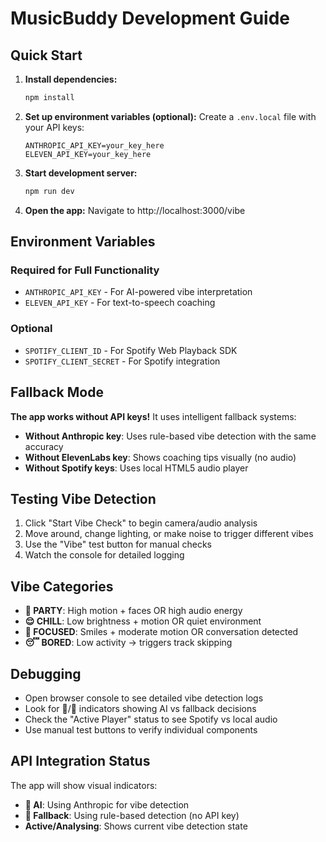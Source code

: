 # MusicBuddy Development Guide

## Quick Start

1. **Install dependencies:**
   ```bash
   npm install
   ```

2. **Set up environment variables (optional):**
   Create a `.env.local` file with your API keys:
   ```env
   ANTHROPIC_API_KEY=your_key_here
   ELEVEN_API_KEY=your_key_here
   ```

3. **Start development server:**
   ```bash
   npm run dev
   ```

4. **Open the app:**
   Navigate to http://localhost:3000/vibe

## Environment Variables

### Required for Full Functionality
- `ANTHROPIC_API_KEY` - For AI-powered vibe interpretation
- `ELEVEN_API_KEY` - For text-to-speech coaching

### Optional
- `SPOTIFY_CLIENT_ID` - For Spotify Web Playback SDK
- `SPOTIFY_CLIENT_SECRET` - For Spotify integration

## Fallback Mode

**The app works without API keys!** It uses intelligent fallback systems:

- **Without Anthropic key**: Uses rule-based vibe detection with the same accuracy
- **Without ElevenLabs key**: Shows coaching tips visually (no audio)
- **Without Spotify keys**: Uses local HTML5 audio player

## Testing Vibe Detection

1. Click "Start Vibe Check" to begin camera/audio analysis
2. Move around, change lighting, or make noise to trigger different vibes
3. Use the "Vibe" test button for manual checks
4. Watch the console for detailed logging

## Vibe Categories

- **🎉 PARTY**: High motion + faces OR high audio energy
- **😌 CHILL**: Low brightness + motion OR quiet environment  
- **🎯 FOCUSED**: Smiles + moderate motion OR conversation detected
- **😴 BORED**: Low activity → triggers track skipping

## Debugging

- Open browser console to see detailed vibe detection logs
- Look for 🤖/🧠 indicators showing AI vs fallback decisions
- Check the "Active Player" status to see Spotify vs local audio
- Use manual test buttons to verify individual components

## API Integration Status

The app will show visual indicators:
- **🤖 AI**: Using Anthropic for vibe detection
- **🧠 Fallback**: Using rule-based detection (no API key)
- **Active/Analysing**: Shows current vibe detection state
